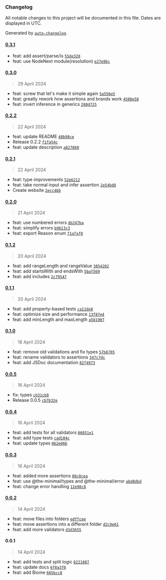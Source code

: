 ### Changelog

All notable changes to this project will be documented in this file. Dates are displayed in UTC.

Generated by [`auto-changelog`](https://github.com/CookPete/auto-changelog).

#### [0.3.1](https://github.com/the-minimal/validator/compare/0.3.0...0.3.1)

- feat: add assert/parse/is [`55de328`](https://github.com/the-minimal/validator/commit/55de328ababc1c79b9457b8beae86b00e24a7288)
- feat: use NodeNext module(resolution) [`e27e8bc`](https://github.com/the-minimal/validator/commit/e27e8bc49193016c10b26f8d297abff9da7bce9f)

#### [0.3.0](https://github.com/the-minimal/validator/compare/0.2.2...0.3.0)

> 29 April 2024

- feat: screw that let's make it simple again [`5a556e5`](https://github.com/the-minimal/validator/commit/5a556e5c5a302353d2964948f329ea05d66de1b7)
- feat: greatly rework how assertions and brands work [`4508e58`](https://github.com/the-minimal/validator/commit/4508e58dab9e4bffd1efbb000889a0ec7c29646c)
- feat: invert inference in generics [`288d725`](https://github.com/the-minimal/validator/commit/288d7259c955b0f709f888ed9d66f0a340d19e70)

#### [0.2.2](https://github.com/the-minimal/validator/compare/0.2.1...0.2.2)

> 22 April 2024

- feat: update README [`48b98ce`](https://github.com/the-minimal/validator/commit/48b98ce4df2371707b0d70ec5565477dd2f547ab)
- Release 0.2.2 [`f1fa54c`](https://github.com/the-minimal/validator/commit/f1fa54c2e9c7a78bc878c75c15dce300baf88041)
- feat: update description [`a827860`](https://github.com/the-minimal/validator/commit/a8278602b85e35f527c35f56a0be7f4caaaddca0)

#### [0.2.1](https://github.com/the-minimal/validator/compare/0.2.0...0.2.1)

> 22 April 2024

- feat: type improvements [`52e6212`](https://github.com/the-minimal/validator/commit/52e6212a3886339b25c0e7a6e68cc9753bb1fc2d)
- feat: take normal input and infer assertion [`2e54bd8`](https://github.com/the-minimal/validator/commit/2e54bd800f4a327b7a35e00077da5df29d49a29a)
- Create website [`2ecc4bb`](https://github.com/the-minimal/validator/commit/2ecc4bb051c53a0919c2c6223902b68e93490b22)

#### [0.2.0](https://github.com/the-minimal/validator/compare/0.1.2...0.2.0)

> 21 April 2024

- feat: use numbered errors [`db247ba`](https://github.com/the-minimal/validator/commit/db247babd73114644448d60359cacd02fbbb4645)
- feat: simplify errors [`b9613c3`](https://github.com/the-minimal/validator/commit/b9613c3c6cb6e9e699323e5623eee5a9962b3dc2)
- feat: export Reason enum [`f1afaf0`](https://github.com/the-minimal/validator/commit/f1afaf0673e98e93e97d72d76193e97af86b5ba1)

#### [0.1.2](https://github.com/the-minimal/validator/compare/0.1.1...0.1.2)

> 20 April 2024

- feat: add rangeLength and rangeValue [`3854202`](https://github.com/the-minimal/validator/commit/3854202e937191d57a7d709597646e08a60b7b7d)
- feat: add startsWith and endsWith [`5baf569`](https://github.com/the-minimal/validator/commit/5baf56911f635ac6537ba96b3bc785df5e49922d)
- feat: add includes [`2c79547`](https://github.com/the-minimal/validator/commit/2c795479604d77f0245a8b1931c926f1d44dc5f6)

#### [0.1.1](https://github.com/the-minimal/validator/compare/0.1.0...0.1.1)

> 20 April 2024

- feat: add property-based tests [`ca11de8`](https://github.com/the-minimal/validator/commit/ca11de8f626e056f349da0ffb0bbd4d4561748da)
- feat: optimize size and performance [`13f87e4`](https://github.com/the-minimal/validator/commit/13f87e48d6975221468e096a7c1e6db16b61a0c5)
- feat: add minLength and maxLength [`a581907`](https://github.com/the-minimal/validator/commit/a581907e9b6de91fe8b4e61384d6acf706167703)

#### [0.1.0](https://github.com/the-minimal/validator/compare/0.0.5...0.1.0)

> 18 April 2024

- feat: remove old validations and fix types [`57b8705`](https://github.com/the-minimal/validator/commit/57b870562fa2054dbe98b736a489d0136c2475a1)
- feat: rename validators to assertions [`347c7dc`](https://github.com/the-minimal/validator/commit/347c7dc75ab8f37d9c37ab5b482419cc3924257d)
- feat: add JSDoc documentation [`82f4973`](https://github.com/the-minimal/validator/commit/82f4973a8f1e6c2e1607b4e0fe96083dc2ef08e9)

#### [0.0.5](https://github.com/the-minimal/validator/compare/0.0.4...0.0.5)

> 16 April 2024

- fix: types [`cb31cb8`](https://github.com/the-minimal/validator/commit/cb31cb88487ba9c7135262edc97eac60c353eb5b)
- Release 0.0.5 [`cb7b32e`](https://github.com/the-minimal/validator/commit/cb7b32e358d833a8cafdf844b8baf544aacd4e54)

#### [0.0.4](https://github.com/the-minimal/validator/compare/0.0.3...0.0.4)

> 16 April 2024

- feat: add tests for all validators [`06851e1`](https://github.com/the-minimal/validator/commit/06851e1d0d1fd26c23af087a9c6f1b4e58c6750c)
- feat: add type tests [`cad104c`](https://github.com/the-minimal/validator/commit/cad104c75ea714f4073a6c25fce106958023dcb8)
- feat: update types [`062e06b`](https://github.com/the-minimal/validator/commit/062e06bd235abc02400eae5ba720cad33f508fa7)

#### [0.0.3](https://github.com/the-minimal/validator/compare/0.0.2...0.0.3)

> 16 April 2024

- feat: added more assertions [`08c8cea`](https://github.com/the-minimal/validator/commit/08c8cea2ce911c9f95a6e5396dcb5eb1f273a078)
- feat: use @the-minimal/types and @the-minimal/error [`abd8dbd`](https://github.com/the-minimal/validator/commit/abd8dbd560fe9bfa111c45e2b0062608c043ec59)
- feat: change error handling [`12e98c8`](https://github.com/the-minimal/validator/commit/12e98c859f320029dd3e1a189e59f0568d2392a9)

#### [0.0.2](https://github.com/the-minimal/validator/compare/0.0.1...0.0.2)

> 14 April 2024

- feat: move files into folders [`edffcee`](https://github.com/the-minimal/validator/commit/edffcee73583a1c55f875127c87773fc2a7328b2)
- feat: move assertions into a different folder [`d2c9e61`](https://github.com/the-minimal/validator/commit/d2c9e6176964992496a80b24aae07588c04b301e)
- feat: add more validators [`d3d3655`](https://github.com/the-minimal/validator/commit/d3d36553bb4a65dd29314cbd18bf83f7529e0afd)

#### 0.0.1

> 14 April 2024

- feat: add tests and split logic [`8221887`](https://github.com/the-minimal/validator/commit/8221887c905d8b0da6e415078cd1b8ba760baf1a)
- feat: update docs [`6f8a3f0`](https://github.com/the-minimal/validator/commit/6f8a3f0fd63a2cc8651816e394bead18328a994d)
- feat: add Biome [`665bcc8`](https://github.com/the-minimal/validator/commit/665bcc8bd041ae496c2ed40586143430c6a2e11e)
